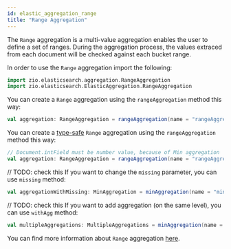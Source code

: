 ```yaml
---
id: elastic_aggregation_range
title: "Range Aggregation"
---
```


The `Range` aggregation is a multi-value aggregation enables the user to define a set of ranges. During the aggregation process, the values extraced from each document will be checked against each bucket range.

In order to use the `Range` aggregation import the following:
```scala
import zio.elasticsearch.aggregation.RangeAggregation
import zio.elasticsearch.ElasticAggregation.RangeAggregation
```

You can create a `Range` aggregation using the `rangeAggregation` method this way:
```scala
val aggregation: RangeAggregation = rangeAggregation(name = "rangeAggregation", field =  "testField", range = SingleRange.to(23.9))
```

You can create a [type-safe](https://lambdaworks.github.io/zio-elasticsearch/overview/overview_zio_prelude_schema) `Range` aggregation using the `rangeAggregation` method this way:
```scala
// Document.intField must be number value, because of Min aggregation
val aggregation: RangeAggregation = rangeAggregation(name = "rangeAggregation", field =  Document.intField, range = SingleRange.to(23.9))
```

// TODO: check this
If you want to change the `missing` parameter, you can use `missing` method:
```scala
val aggregationWithMissing: MinAggregation = minAggregation(name = "minAggregation", field = Document.intField).missing(10.0)
```
// TODO: check this
If you want to add aggregation (on the same level), you can use `withAgg` method:
```scala
val multipleAggregations: MultipleAggregations = minAggregation(name = "minAggregation1", field = Document.intField).withAgg(minAggregation(name = "minAggregation2", field = Document.doubleField))
```

You can find more information about `Range` aggregation [here](https://www.elastic.co/guide/en/elasticsearch/reference/7.17/search-aggregations-bucket-range-aggregation.html).
